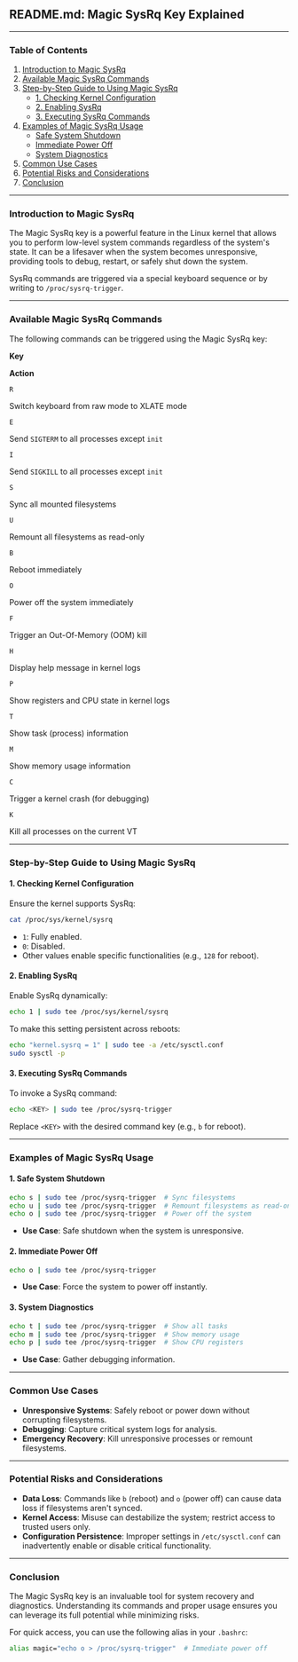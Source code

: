README.md: Magic SysRq Key Explained
------------------------------------

* * *

### **Table of Contents**

1.  [Introduction to Magic SysRq](#introduction-to-magic-sysrq)
2.  [Available Magic SysRq Commands](#available-magic-sysrq-commands)
3.  [Step\-by\-Step Guide to Using Magic SysRq](#step-by-step-guide-to-using-magic-sysrq)
    *   [1. Checking Kernel Configuration](#1-checking-kernel-configuration)
    *   [2. Enabling SysRq](#2-enabling-sysrq)
    *   [3. Executing SysRq Commands](#3-executing-sysrq-commands)
4.  [Examples of Magic SysRq Usage](#examples-of-magic-sysrq-usage)
    *   [Safe System Shutdown](#safe-system-shutdown)
    *   [Immediate Power Off](#immediate-power-off)
    *   [System Diagnostics](#system-diagnostics)
5.  [Common Use Cases](#common-use-cases)
6.  [Potential Risks and Considerations](#potential-risks-and-considerations)
7.  [Conclusion](#conclusion)

* * *

### **Introduction to Magic SysRq**

The Magic SysRq key is a powerful feature in the Linux kernel that allows you to perform low-level system commands regardless of the system's state. It can be a lifesaver when the system becomes unresponsive, providing tools to debug, restart, or safely shut down the system.

SysRq commands are triggered via a special keyboard sequence or by writing to `/proc/sysrq-trigger`.

* * *

### **Available Magic SysRq Commands**

The following commands can be triggered using the Magic SysRq key:

**Key**

**Action**

`R`

Switch keyboard from raw mode to XLATE mode

`E`

Send `SIGTERM` to all processes except `init`

`I`

Send `SIGKILL` to all processes except `init`

`S`

Sync all mounted filesystems

`U`

Remount all filesystems as read-only

`B`

Reboot immediately

`O`

Power off the system immediately

`F`

Trigger an Out-Of-Memory (OOM) kill

`H`

Display help message in kernel logs

`P`

Show registers and CPU state in kernel logs

`T`

Show task (process) information

`M`

Show memory usage information

`C`

Trigger a kernel crash (for debugging)

`K`

Kill all processes on the current VT

* * *

### **Step-by-Step Guide to Using Magic SysRq**

#### **1\. Checking Kernel Configuration**

Ensure the kernel supports SysRq:

```bash
cat /proc/sys/kernel/sysrq
```

*   `1`: Fully enabled.
*   `0`: Disabled.
*   Other values enable specific functionalities (e.g., `128` for reboot).

#### **2\. Enabling SysRq**

Enable SysRq dynamically:

```bash
echo 1 | sudo tee /proc/sys/kernel/sysrq
```

To make this setting persistent across reboots:

```bash
echo "kernel.sysrq = 1" | sudo tee -a /etc/sysctl.conf
sudo sysctl -p
```

#### **3\. Executing SysRq Commands**

To invoke a SysRq command:

```bash
echo <KEY> | sudo tee /proc/sysrq-trigger
```

Replace `<KEY>` with the desired command key (e.g., `b` for reboot).

* * *

### **Examples of Magic SysRq Usage**

#### **1\. Safe System Shutdown**

```bash
echo s | sudo tee /proc/sysrq-trigger  # Sync filesystems
echo u | sudo tee /proc/sysrq-trigger  # Remount filesystems as read-only
echo o | sudo tee /proc/sysrq-trigger  # Power off the system
```

*   **Use Case**: Safe shutdown when the system is unresponsive.

#### **2\. Immediate Power Off**

```bash
echo o | sudo tee /proc/sysrq-trigger
```

*   **Use Case**: Force the system to power off instantly.

#### **3\. System Diagnostics**

```bash
echo t | sudo tee /proc/sysrq-trigger  # Show all tasks
echo m | sudo tee /proc/sysrq-trigger  # Show memory usage
echo p | sudo tee /proc/sysrq-trigger  # Show CPU registers
```

*   **Use Case**: Gather debugging information.

* * *

### **Common Use Cases**

*   **Unresponsive Systems**: Safely reboot or power down without corrupting filesystems.
*   **Debugging**: Capture critical system logs for analysis.
*   **Emergency Recovery**: Kill unresponsive processes or remount filesystems.

* * *

### **Potential Risks and Considerations**

*   **Data Loss**: Commands like `b` (reboot) and `o` (power off) can cause data loss if filesystems aren't synced.
*   **Kernel Access**: Misuse can destabilize the system; restrict access to trusted users only.
*   **Configuration Persistence**: Improper settings in `/etc/sysctl.conf` can inadvertently enable or disable critical functionality.

* * *

### **Conclusion**

The Magic SysRq key is an invaluable tool for system recovery and diagnostics. Understanding its commands and proper usage ensures you can leverage its full potential while minimizing risks.

For quick access, you can use the following alias in your `.bashrc`:

```bash
alias magic="echo o > /proc/sysrq-trigger"  # Immediate power off
```
